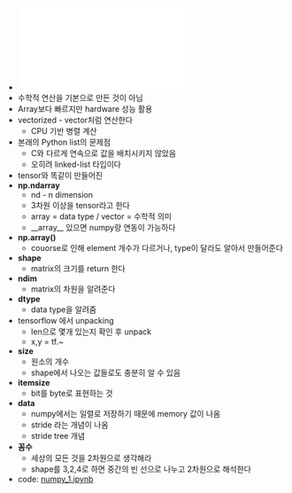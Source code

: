 - ![NumPy.pdf](../assets/NumPy_1710745948747_0.pdf)
- 수학적 연산을 기본으로 만든 것이 아님
- Array보다 빠르지만 hardware 성능 활용
- vectorized - vector처럼 연산한다
	- CPU 기반 병렬 계산
- 본래의 Python list의 문제점
	- C와 다르게 연속으로 값을 배치시키지 않았음
	- 오히려 linked-list 타입이다
- tensor와 똑같이 만들어진
- **np.ndarray**
	- nd - n dimension
	- 3차원 이상을 tensor라고 한다
	- array = data type / vector = 수학적 의미
	- \_\_array\_\_ 있으면 numpy랑 연동이 가능하다
- **np.array()**
	- couorse로 인해 element 개수가 다르거나, type이 달라도 알아서 만들어준다
- **shape**
	- matrix의 크기를 return 한다
- **ndim**
	- matrix의 차원을 알려준다
- **dtype**
	- data type을 알려줌
- tensorflow 에서 unpacking
	- len으로 몇개 있는지 확인 후 unpack
	- x,y = tf.~
- **size**
	- 원소의 개수
	- shape에서 나오는 값들로도 충분히 알 수 있음
- **itemsize**
	- bit를 byte로 표현하는 것
- **data**
	- numpy에서는 일렬로 저장하기 때문에 memory 값이 나옴
	- stride 라는 개념이 나옴
	- stride tree 개념
- **꼼수**
	- 세상의 모든 것을 2차원으로 생각해라
	- shape를 3,2,4로 하면 중간의 빈 선으로 나누고 2차원으로 해석한다
- code: [numpy_1.ipynb](../assets/numpy_1_1710752124614_0.ipynb)